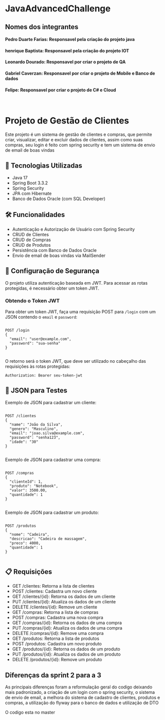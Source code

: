 # JavaAdvancedChallenge

## Nomes dos integrantes
#### Pedro Duarte Farias: Responsavel pela criação do projeto java
#### henrique Baptista: Responsavel pela criação do projeto IOT
#### Leonardo Dourado: Responsavel por criar o projeto de QA
#### Gabriel Caverzan: Responsavel por criar o projeto de Mobile e Banco de dados
#### Felipe: Responsavel por criar o projeto de C# e Cloud
<br>

</head>
<body>
  <h1>Projeto de Gestão de Clientes</h1>
  <p>Este projeto é um sistema de gestão de clientes e compras, que permite criar, visualizar, editar e excluir dados de clientes, assim como suas compras, seu login é feito com spring security e tem um  sistema de envio de email de boas vindas</p>

  <h2>🚀 Tecnologias Utilizadas</h2>
  <ul>
    <li>Java 17</li>
    <li>Spring Boot 3.3.2</li>
    <li>Spring Security</li>
    <li>JPA com Hibernate</li>
    <li>Banco de Dados Oracle (com SQL Developer)</li>
  </ul>

  <h2>🛠️ Funcionalidades</h2>
  <ul>
    <li>Autenticação e Autorização de Usuário com Spring Security</li>
    <li>CRUD de Clientes</li>
    <li>CRUD de Compras</li>
    <li>CRUD de Produtos</li>
    <li>Persistência com Banco de Dados Oracle</li>
    <li>Envio de email de boas vindas via MailSender</li>
  </ul>


  <h2>🔐 Configuração de Segurança</h2>
  <p>O projeto utiliza autenticação baseada em JWT. Para acessar as rotas protegidas, é necessário obter um token JWT.</p>

  <h3>Obtendo o Token JWT</h3>
  <p>Para obter um token JWT, faça uma requisição POST para <code>/login</code> com um JSON contendo o <code>email</code> e <code>password</code>:</p>
  <pre><code>
POST /login
{
  "email": "user@example.com",
  "password": "sua-senha"
}
  </code></pre>
  <p>O retorno será o token JWT, que deve ser utilizado no cabeçalho das requisições às rotas protegidas:</p>
  <pre><code>Authorization: Bearer seu-token-jwt</code></pre>

  <h2>📄 JSON para Testes</h2>
  <p>Exemplo de JSON para cadastrar um cliente:</p>
  <pre><code>
POST /clientes
{
  "name": "João da Silva",
  "genero": "Masculino",
  "email": "joao.silva@example.com",
  "password": "senha123",
  "idade": "30"
}
  </code></pre>

  <p>Exemplo de JSON para cadastrar uma compra:</p>
  <pre><code>
POST /compras
{
  "clienteId": 1,
  "produto": "Notebook",
  "valor": 3500.00,
  "quantidade": 1
}
  </code></pre>

  <p>Exemplo de JSON para cadastrar um produto:</p>
  <pre><code>
POST /produtos
{
  "nome": "Cadeira",
  "descricao": "Cadeira de massagem",
  "preco": 4000,
  "quantidade": 1
}
  </code></pre>

 <h2>📋 Requisições</h2>
  <ul>
    <li>GET /clientes: Retorna a lista de clientes</li>
    <li>POST /clientes: Cadastra um novo cliente</li>
    <li>GET /clientes/{id}: Retorna os dados de um cliente</li>
    <li>PUT /clientes/{id}: Atualiza os dados de um cliente</li>
    <li>DELETE /clientes/{id}: Remove um cliente</li>
    <li>GET /compras: Retorna a lista de compras</li>
    <li>POST /compras: Cadastra uma nova compra</li>
    <li>GET /compras/{id}: Retorna os dados de uma compra</li>
    <li>PUT /compras/{id}: Atualiza os dados de uma compra</li>
    <li>DELETE /compras/{id}: Remove uma compra</li>
    <li>GET /produtos: Retorna a lista de produtos</li>
    <li>POST /produtos: Cadastra um novo produto</li>
    <li>GET /produtos/{id}: Retorna os dados de um produto</li>
    <li>PUT /produtos/{id}: Atualiza os dados de um produto</li>
    <li>DELETE /produtos/{id}: Remove um produto</li>
  </ul>


<h2>Diferenças da sprint 2 para a 3</h2>
<p> As principais diferenças foram a reformulação geral do codigo deixando mais padronizado, a criação de um login com o spring security, o sistema de envio de email, a melhora do sistema de cadastro de clientes, produtos e compras, a utilização do flyway para o banco de dados e utilização de DTO</p>

<p>O codigo esta no master</p>

